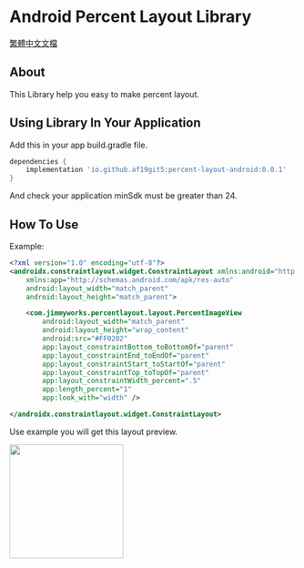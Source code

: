 

# Android Percent Layout Library

[繁體中文文檔](README_ZH.md)

## About

This Library help you easy to make percent layout.

## Using Library In Your Application

Add this in your app build.gradle file.

```groovy
dependencies {
    implementation 'io.github.af19git5:percent-layout-android:0.0.1'
}
```

And check your application minSdk must be greater than 24.

## How To Use

Example: 

```xml
<?xml version="1.0" encoding="utf-8"?>
<androidx.constraintlayout.widget.ConstraintLayout xmlns:android="http://schemas.android.com/apk/res/android"
	xmlns:app="http://schemas.android.com/apk/res-auto"
	android:layout_width="match_parent"
	android:layout_height="match_parent">

	<com.jimmyworks.percentlayout.layout.PercentImageView
		android:layout_width="match_parent"
		android:layout_height="wrap_content"
		android:src="#FF0202"
		app:layout_constraintBottom_toBottomOf="parent"
		app:layout_constraintEnd_toEndOf="parent"
		app:layout_constraintStart_toStartOf="parent"
		app:layout_constraintTop_toTopOf="parent"
		app:layout_constraintWidth_percent=".5"
		app:length_percent="1"
		app:look_with="width" />

</androidx.constraintlayout.widget.ConstraintLayout>
```

Use example you will get this layout preview. 

<img src="images/example.png.png" width="200">

